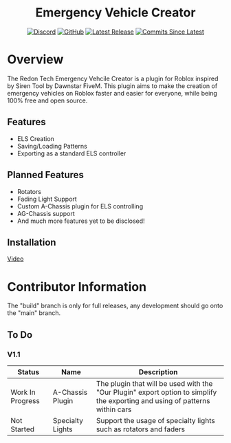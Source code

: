<h1 align="center">Emergency Vehicle Creator</h1>

<div align="center">
  
  [![Discord](https://img.shields.io/discord/536555061510144020?label=discord&logo=discord&style=for-the-badge)](https://discord.gg/Eb384Xw)
  [![GitHub](https://img.shields.io/github/license/redon-tech/Emergency-Vehicle-Creator?style=for-the-badge)](https://mit-license.org/)
  [![Latest Release](https://img.shields.io/github/v/release/redon-tech/Emergency-Vehicle-Creator?style=for-the-badge)](https://github.com/Redon-Tech/Emergency-Vehicle-Creator/releases)
  [![Commits Since Latest](https://img.shields.io/github/commits-since/redon-tech/Emergency-Vehicle-Creator/latest?include_prereleases&style=for-the-badge)](https://github.com/Redon-Tech/Emergency-Vehicle-Creator/commits/main)
  
</div>

# Overview

The Redon Tech Emergency Vehcile Creator is a plugin for Roblox inspired by Siren Tool by Dawnstar FiveM. This plugin aims to make the creation of emergency vehicles on Roblox faster and easier for everyone, while being 100% free and open source.

## Features

- ELS Creation
- Saving/Loading Patterns
- Exporting as a standard ELS controller

## Planned Features

- Rotators
- Fading Light Support
- Custom A-Chassis plugin for ELS controlling
- AG-Chassis support
- And much more features yet to be disclosed!

## Installation

[Video](https://youtu.be/V2dkDgH1Sio)

# Contributor Information

The "build" branch is only for full releases, any development should go onto the "main" branch.

## To Do

### V1.1
| Status           | Name             | Description                                                                                                                  |
| ---------------- | ---------------- | ---------------------------------------------------------------------------------------------------------------------------- |
| Work In Progress | A-Chassis Plugin | The plugin that will be used with the "Our Plugin" export option to simplify the exporting and using of patterns within cars |
| Not Started      | Specialty Lights | Support the usage of specialty lights such as rotators and faders                                                            |